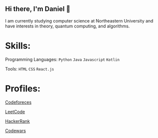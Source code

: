 ## Hi there, I'm Daniel 👋

I am currently studying computer science at Northeastern University and have interests in theory, quantum computing, and algorithms.

# Skills:

Programming Languages: `Python` `Java` `Javascript` `Kotlin`

Tools: `HTML` `CSS` `React.js` 

# Profiles:

[Codeforeces](https://codeforces.com/profile/danielsuit)

[LeetCode](https://leetcode.com/u/danielsuit/)

[HackerRank](https://www.hackerrank.com/profile/dsuit888)

[Codewars](https://www.codewars.com/users/d5s)

<!--
**danielsuit/danielsuit** is a ✨ _special_ ✨ repository because its `README.md` (this file) appears on your GitHub profile.

Here are some ideas to get you started:

- 🔭 I’m currently working on ...
- 🌱 I’m currently learning ...
- 👯 I’m looking to collaborate on ...
- 🤔 I’m looking for help with ...
- 💬 Ask me about ...
- 📫 How to reach me: ...
- 😄 Pronouns: ...
- ⚡ Fun fact: ...
-->
